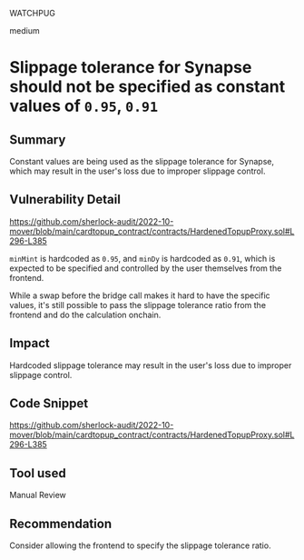 WATCHPUG

medium

# Slippage tolerance for Synapse should not be specified as constant values of `0.95`, `0.91`

## Summary

Constant values are being used as the slippage tolerance for Synapse, which may result in the user's loss due to improper slippage control.

## Vulnerability Detail

https://github.com/sherlock-audit/2022-10-mover/blob/main/cardtopup_contract/contracts/HardenedTopupProxy.sol#L296-L385

`minMint` is hardcoded as `0.95`, and `minDy` is hardcoded as `0.91`, which is expected to be specified and controlled by the user themselves from the frontend.

While a swap before the bridge call makes it hard to have the specific values, it's still possible to pass the slippage tolerance ratio from the frontend and do the calculation onchain.

## Impact

Hardcoded slippage tolerance may result in the user's loss due to improper slippage control.

## Code Snippet

https://github.com/sherlock-audit/2022-10-mover/blob/main/cardtopup_contract/contracts/HardenedTopupProxy.sol#L296-L385

## Tool used

Manual Review

## Recommendation

Consider allowing the frontend to specify the slippage tolerance ratio.
